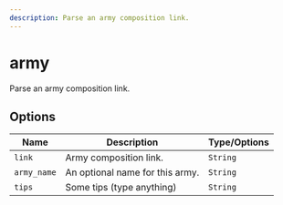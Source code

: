 ```yaml
---
description: Parse an army composition link.
---
```


# army

Parse an army composition link.

## Options

| Name | Description | Type/Options |
|------|-------------|--------------|
| `link` | Army composition link. | `String` |
| `army_name` | An optional name for this army. | `String` |
| `tips` | Some tips (type anything) | `String` |

